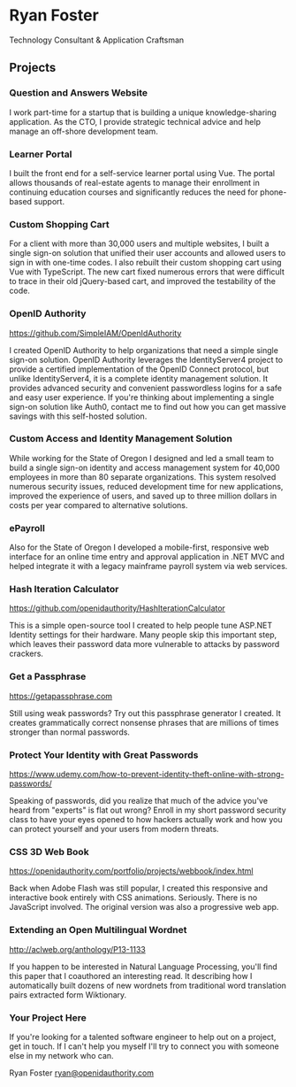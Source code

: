 # Ryan Foster
Technology Consultant & Application Craftsman

## Projects

### Question and Answers Website

I work part-time for a startup that is building a unique knowledge-sharing application. 
As the CTO, I provide strategic technical advice and help manage an off-shore development team.

### Learner Portal

I built the front end for a self-service learner portal using Vue. 
The portal allows thousands of real-estate agents to manage their 
enrollment in continuing education courses and significantly reduces 
the need for phone-based support.

### Custom Shopping Cart

For a client with more than 30,000 users and multiple websites, 
I built a single sign-on solution that unified their user accounts 
and allowed users to sign in with one-time codes. I also rebuilt 
their custom shopping cart using Vue with TypeScript. The new cart 
fixed numerous errors that were difficult to trace in their old 
jQuery-based cart, and improved the testability of the code.

### OpenID Authority
https://github.com/SimpleIAM/OpenIdAuthority

I created OpenID Authority to help organizations that need a simple single sign-on solution.
OpenID Authority leverages the IdentityServer4 project to provide a certified implementation of the OpenID Connect protocol,
but unlike IdentityServer4, it is a complete identity management solution. 
It provides advanced security and convenient passwordless logins for a safe and easy user experience. 
If you're thinking about implementing a single sign-on solution like Auth0, 
contact me to find out how you can get massive savings with this self-hosted solution.

### Custom Access and Identity Management Solution

While working for the State of Oregon I designed and 
led a small team to build a single sign-on identity and access
management system for 40,000 employees in more than 80
separate organizations. This system resolved numerous
security issues, reduced development time for new
applications, improved the experience of users, and saved up
to three million dollars in costs per year compared to
alternative solutions.

### ePayroll
Also for the State of Oregon I developed a mobile-first, responsive 
web interface for an online time
entry and approval application in .NET MVC and helped integrate it
with a legacy mainframe payroll system via web services.

### Hash Iteration Calculator
https://github.com/openidauthority/HashIterationCalculator

This is a simple open-source tool I created to help people tune ASP.NET Identity settings for their hardware. 
Many people skip this important step, which leaves their password data more vulnerable to attacks by password crackers.

### Get a Passphrase
https://getapassphrase.com

Still using weak passwords? Try out this passphrase generator I created. It creates
grammatically correct nonsense phrases that are millions of times
stronger than normal passwords.

### Protect Your Identity with Great Passwords
https://www.udemy.com/how-to-prevent-identity-theft-online-with-strong-passwords/

Speaking of passwords, did you realize that much of the advice you've heard from "experts" is flat out wrong?
Enroll in my short password security class to have your eyes opened to
how hackers actually work and how you can protect yourself and your users from modern threats.

### CSS 3D Web Book
https://openidauthority.com/portfolio/projects/webbook/index.html

Back when Adobe Flash was still popular, I created this responsive and interactive book entirely with CSS animations. 
Seriously. There is no JavaScript involved.
The original version was also a progressive web app.

### Extending an Open Multilingual Wordnet
http://aclweb.org/anthology/P13-1133

If you happen to be interested in Natural Language Processing, you'll find this paper that I coauthored an interesting read. 
It describing how I automatically built dozens of new wordnets from traditional word translation pairs extracted form Wiktionary.

### Your Project Here

If you're looking for a talented software engineer to help out on a project, get in touch. 
If I can't help you myself I'll try to connect you with someone else in my network who can.

Ryan Foster
ryan@openidauthority.com

